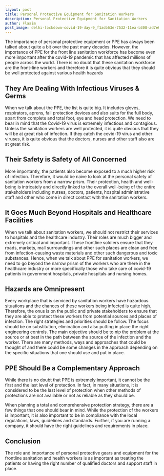 ```yaml
---
layout: post
title: Personal Protective Equipment for Sanitation Workers
description: Personal Protective Equipment for Sanitation Workers
author: Flaaim
post_image: delhi-lockdown-covid-19-day-9_f1adb63e-7532-11ea-b308-ad7e0b841a10.webp
---
```


The importance of personal protective equipment or PPE has always been talked about quite a bit over the past many decades. However, the importance of PPE for the front line sanitation workforce has become even more important after the covid-19 pandemic that has affected millions of people across the world. There is no doubt that these sanitation workforce are the front-line workers and therefore it is quite obvious that they should be well protected against various health hazards

## They Are Dealing With Infectious Viruses & Germs 

When we talk about the PPE, the list is quite big. It includes gloves, respirators, aprons, fall protection devices and also suits for the full body, apart from complete and total foot, eye and head protection. We need to bear in mind that the Covid-19 virus is extremely infectious and contagious. Unless the sanitation workers are well protected, it is quite obvious that they will be at great risk of infection. If they catch the covid-19 virus and other viruses, it is quite obvious that the doctors, nurses and other staff also are at great risk. 



## Their Safety is Safety of All Concerned


More importantly, the patients also become exposed to a much higher risk of infection. Therefore, it would be na&iuml;ve to look at the personal safety of sanitation workers from a narrow prism. Their protection, health and well-being is intricately and directly linked to the overall well-being of the entire stakeholders including nurses, doctors, patients, hospital administrative staff and other who come in direct contact with the sanitation workers.


## It Goes Much Beyond Hospitals and Healthcare Facilities


When we talk about sanitation workers, we should not restrict their services to hospitals and the healthcare industry. Their roles are much bigger and extremely critical and important. These frontline soldiers ensure that they roads, markets, mall surroundings and other such places are clean and free from infection-causing waste materials and other such dangerous and toxic substances. Hence, when we talk about PPE for sanitation workers, we need to go beyond the narrow prism of the workers who are there in the healthcare industry or more specifically those who take care of covid-19 patients in government hospitals, private hospitals and nursing homes. 


## Hazards are Omnipresent


Every workplace that is serviced by sanitation workers have hazardous situations and the chances of these workers being infected is quite high. Therefore, the onus is on the public and private stakeholders to ensure that they are able to protect these workers from potential sources and places of infection. The right strategies and priorities should be follow. The focus should be on substitution, elimination and also putting in place the right engineering controls. The main objective should be to nip the problem at the source or at best in the path between the source of the infection and the worker. There are many methods, ways and approaches that could be thought of and there could be some changes in the approach depending on the specific situations that one should use and put in place. 


## PPE Should Be a Complementary Approach


While there is no doubt that PPE is extremely important, it cannot be the first and the last level of protection. In fact, in many situations, it is considered to be the last level of protection when other methods of protections are not available or not as reliable as they should be. 


When planning a total and comprehensive protection strategy, there are a few things that one should bear in mind. While the protection of the workers is important, it is also important to be in compliance with the local regulations, laws, guidelines and standards. Further, if you are running a company, it should have the right guidelines and requirements in place. 


## Conclusion


The role and importance of personal protective gears and equipment for the frontline sanitation and health workers is as important as treating the patients or having the right number of qualified doctors and support staff in place. 


